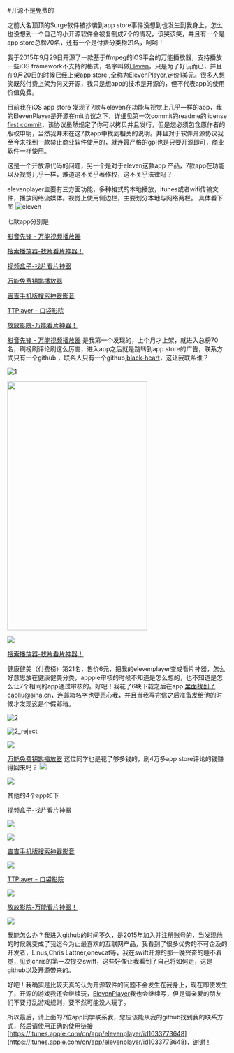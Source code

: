 #开源不是免费的

之前大名顶顶的Surge软件被抄袭到app store事件没想到也发生到我身上，怎么也没想到一个自己的小开源软件会被复制成7个的情况，该哭该笑，并且有一个是app store总榜70名，还有一个是付费分类榜21名，呵呵！

我于2015年9月29日开源了一款基于ffmpeg的iOS平台的万能播放器，支持播放一些iOS framework不支持的格式，名字叫做[Eleven](https://github.com/coderyi/Eleven)，只是为了好玩而已，并且在9月20日的时候已经上架app store ,全称为[ElevenPlayer](https://itunes.apple.com/cn/app/elevenplayer/id1033773648),定价1美元。很多人想笑既然付费上架为何又开源，我只是想app的技术是开源的，但不代表app的使用价值免费。

目前我在iOS app store 发现了7款与eleven在功能与视觉上几乎一样的app，我的ElevenPlayer是开源在mit协议之下，详细见第一次commit的readme的license [first commit](https://github.com/coderyi/Eleven/tree/9ec8cf1e987f7c4ebc7d8310040102410fc416a3)，该协议虽然规定了你可以拷贝并且发行，但是您必须包含原作者的版权申明，当然我并未在这7款app中找到相关的说明。并且对于软件开源协议我至今未找到一款禁止商业软件使用的，就连最严格的gpl也是只要开源即可，商业软件一样使用。

这是一个开放源代码的问题，另一个是对于eleven这款app 产品，7款app在功能以及视觉几乎一样，难道这不关乎著作权，这不关乎法律吗？


elevenplayer主要有三方面功能，多种格式的本地播放，itunes或者wifi传输文件，播放网络流媒体。视觉上使用侧边栏，主要划分本地与网络两栏。
具体看下图
![eleven](https://raw.githubusercontent.com/coderyi/blog/master/other/images/eleven_img/eleven.png)

七款app分别是

[影音先锋 - 万能视频播放器](https://itunes.apple.com/cn/app/ying-yin-xian-feng-wan-neng/id1126761053)


[搜索播放器-找片看片神器！](https://itunes.apple.com/cn/app/sou-suo-bo-fang-qi-zhao-pian/id1097396706) 


[视频盒子-找片看片神器](https://itunes.apple.com/cn/app/shi-pin-he-zi-zhao-pian-kan/id1117602653)

[万能免费钥匙播放器](https://itunes.apple.com/cn/app/wan-neng-mian-fei-yao-shi/id1072263654)


[吉吉手机版搜索神器影音](https://itunes.apple.com/cn/app/ji-ji-shou-ji-ban-sou-suo/id1104837206)

[TTPlayer - 口袋影院](https://itunes.apple.com/cn/app/ttplayer-kou-dai-ying-yuan/id505080575)

[放放影院-万能看片神器！](https://itunes.apple.com/cn/app/fang-fang-ying-yuan-wan-neng/id1086665888)


[影音先锋 - 万能视频播放器](https://itunes.apple.com/cn/app/ying-yin-xian-feng-wan-neng/id1126761053)
是我第一个发现的，上个月才上架，就进入总榜70名，刷榜刷评论刷这么厉害，进入app之后就是跳转到app store的广告，联系方式只有一个github ，联系人只有一个github,[black-heart](https://github.com/black-heart)，这让我联系谁？

![1](https://raw.githubusercontent.com/coderyi/blog/master/other/images/eleven_img/eleven_3.png)


<img  src="https://raw.githubusercontent.com/coderyi/blog/master/other/images/eleven_img/eleven_s1.jpg" width="320" height="570">

![](https://raw.githubusercontent.com/coderyi/blog/master/other/images/eleven_img/eleven_s5.jpg)


[搜索播放器-找片看片神器！](https://itunes.apple.com/cn/app/sou-suo-bo-fang-qi-zhao-pian/id1097396706) 

健康健美（付费榜）第21名，售价6元，把我的elevenplayer变成看片神器，怎么好意思放在健康健美分类，appple审核的时候不知道是怎么想的，也不知道是怎么让7个相同的app通过审核的。好吧！我花了6块下载之后在app 里面找到了caoliu@sina.cn，连邮箱名字也要恶心我，并且当我写完信之后准备发给他的时候才发现这是个假邮箱。

![2](https://raw.githubusercontent.com/coderyi/blog/master/other/images/eleven_img/eleven_5.png)


![2_reject](https://raw.githubusercontent.com/coderyi/blog/master/other/images/eleven_img/eleven_a1.png)

![](https://raw.githubusercontent.com/coderyi/blog/master/other/images/eleven_img/eleven_s4.jpg)

[万能免费钥匙播放器](https://itunes.apple.com/cn/app/wan-neng-mian-fei-yao-shi/id1072263654)
这位同学也是花了够多钱的，刷4万多app store评论的钱赚得回来吗？
![](https://raw.githubusercontent.com/coderyi/blog/master/other/images/eleven_img/eleven_6.png)

![](https://raw.githubusercontent.com/coderyi/blog/master/other/images/eleven_img/eleven_s3.jpg)

其他的4个app如下

[视频盒子-找片看片神器](https://itunes.apple.com/cn/app/shi-pin-he-zi-zhao-pian-kan/id1117602653)


![](https://raw.githubusercontent.com/coderyi/blog/master/other/images/eleven_img/eleven_7.png)

![](https://raw.githubusercontent.com/coderyi/blog/master/other/images/eleven_img/eleven_s2.jpg)

[吉吉手机版搜索神器影音](https://itunes.apple.com/cn/app/ji-ji-shou-ji-ban-sou-suo/id1104837206)


![](https://raw.githubusercontent.com/coderyi/blog/master/other/images/eleven_img/eleven_1.png)

[TTPlayer - 口袋影院](https://itunes.apple.com/cn/app/ttplayer-kou-dai-ying-yuan/id505080575)


![](hhttps://raw.githubusercontent.com/coderyi/blog/master/other/images/eleven_img/eleven_2.png)

[放放影院-万能看片神器！](https://itunes.apple.com/cn/app/fang-fang-ying-yuan-wan-neng/id1086665888)


![](https://raw.githubusercontent.com/coderyi/blog/master/other/images/eleven_img/eleven_4.png)


我能怎么办？我进入github的时间不久，是2015年加入并注册账号的，当发现他的时候就变成了我迄今为止最喜欢的互联网产品，我看到了很多优秀的不可企及的开发者，Linus,Chris Lattner,onevcat等，我在swift开源的那一晚兴奋的睡不着觉，见到chris的第一次提交swift，这些好像让我看到了自己将如何走，这是github以及开源带来的。

好吧！我确实是比较天真的认为开源软件的问题不会发生在我身上，现在即使发生了，开源的游戏我还会继续玩，[ElevenPlayer](https://itunes.apple.com/cn/app/elevenplayer/id1033773648)我也会继续写，但是请亲爱的朋友们不要打乱游戏规则，要不然可能没人玩了。

所以最后，请上面的7位app同学联系我，您应该能从我的github找到我的联系方式，然后请使用正确的使用链接[https://itunes.apple.com/cn/app/elevenplayer/id1033773648](https://itunes.apple.com/cn/app/elevenplayer/id1033773648)，谢谢！


